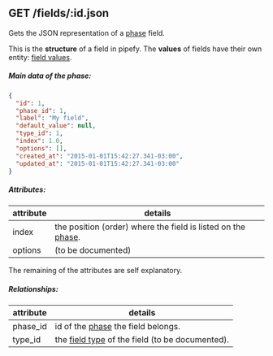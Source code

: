 ## GET /fields/:id.json

Gets the JSON representation of a [phase](phase.md) field.

This is the **structure** of a field in pipefy. The **values** of fields have their own entity: [field values](field_value.md).

##### Main data of the phase:

```json
{
  "id": 1,
  "phase_id": 1,
  "label": "My field",
  "default_value": null,
  "type_id": 1,
  "index": 1.0,
  "options": [],
  "created_at": "2015-01-01T15:42:27.341-03:00",
  "updated_at": "2015-01-01T15:42:27.341-03:00"
}
```
##### Attributes:

| attribute | details |
| -- | -- |
| index | the position (order) where the field is listed on the [phase](phase.md). |
| options | (to be documented) |

The remaining of the attributes are self explanatory.

##### Relationships:

| attribute | details |
| -- | -- |
| phase_id | id of the [phase](phase.md) the field belongs. |
| type_id | the [field type](field_type.md) of the field (to be documented). |

